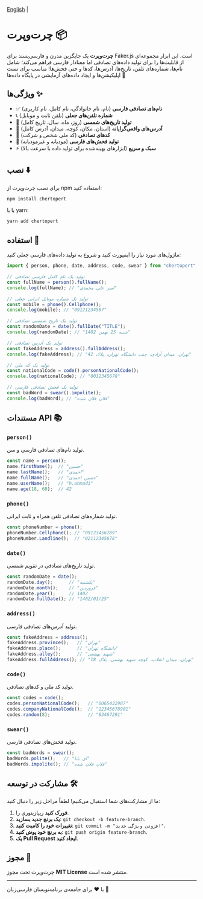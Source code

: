 <p dir="ltr">
    <a href="https://github.com/dnipy/chertopert/blob/main/README.md">English</a> | 
</p>

# چرت‌وپرت 📦

<!-- <img src="https://github.com/dnipy/chertopert/data/logo.png" alt="chertopert.js" width="300"> -->

**چرت‌وپرت** یک جایگزین مدرن و فارسی‌پسند برای Faker.js است. این ابزار مجموعه‌ای از قابلیت‌ها را برای تولید داده‌های تصادفی اما معنادار فارسی فراهم می‌کند؛ شامل نام‌ها، شماره‌های تلفن، تاریخ‌ها، آدرس‌ها، کدها و حتی فحش‌ها! مناسب برای تست اپلیکیشن‌ها و ایجاد داده‌های آزمایشی در پایگاه داده‌ها 🚀

## ویژگی‌ها ✨

- ✅ **نام‌های تصادفی فارسی** (نام، نام خانوادگی، نام کامل، نام کاربری)
- 📞 **شماره تلفن‌های جعلی** (تلفن ثابت و موبایل)
- 📅 **تولید تاریخ‌های شمسی** (روز، ماه، سال، تاریخ کامل)
- 📍 **آدرس‌های واقعی‌گرایانه** (استان، مکان، کوچه، میدان، آدرس کامل)
- 🔢 **کدهای تصادفی** (کد ملی شخص و شرکت)
- 🤬 **تولید فحش‌های فارسی** (مودبانه و غیرمودبانه)
- ⚡ **سبک و سریع** (ابزارهای بهینه‌شده برای تولید داده با سرعت بالا)

## نصب ⬇️

برای نصب چرت‌وپرت از npm استفاده کنید:

```bash
npm install chertopert
```

یا با yarn:

```bash
yarn add chertopert
```

## استفاده 🚀

ماژول‌های مورد نیاز را ایمپورت کنید و شروع به تولید داده‌های فارسی جعلی کنید:

```ts
import { person, phone, date, address, code, swear } from "chertopert";

// تولید یک نام کامل فارسی تصادفی
const fullName = person().fullName();
console.log(fullName); // "امیر علی محمدی"

// تولید یک شماره موبایل ایرانی جعلی
const mobile = phone().Cellphone();
console.log(mobile); // "09121234567"

// تولید یک تاریخ شمسی تصادفی
const randomDate = date().fullDate("TITLE");
console.log(randomDate); // "شنبه 25 بهمن 1402"

// تولید یک آدرس تصادفی
const fakeAddress = address().fullAddress();
console.log(fakeAddress); // "تهران، میدان آزادی، جنب دانشگاه تهران، پلاک 42"

// تولید یک کد ملی
const nationalCode = code().personNationalCode();
console.log(nationalCode); // "0012345678"

// تولید یک فحش تصادفی فارسی
const badWord = swear().impolite();
console.log(badWord); // "فلان فلان شده"
```

## مستندات API 📚

### `person()`

تولید نام‌های تصادفی فارسی و سن.

```ts
const name = person();
name.firstName();  // "حسین"
name.lastName();   // "احمدی"
name.fullName();   // "حسین احمدی"
name.userName();   // "h.ahmadi"
name.age(18, 60);  // 42
```

### `phone()`

تولید شماره‌های تصادفی تلفن همراه و ثابت ایرانی.

```ts
const phoneNumber = phone();
phoneNumber.Cellphone(); // "09123456789"
phoneNumber.Landline();  // "02112345678"
```

### `date()`

تولید تاریخ‌های تصادفی در تقویم شمسی.

```ts
const randomDate = date();
randomDate.day();      // "یکشنبه"
randomDate.month();    // "فروردین"
randomDate.year();     // 1402
randomDate.fullDate(); // "1402/01/25"
```

### `address()`

تولید آدرس‌های تصادفی فارسی.

```ts
const fakeAddress = address();
fakeAddress.province();   // "تهران"
fakeAddress.place();      // "دانشگاه تهران"
fakeAddress.alley();      // "شهید بهشتی"
fakeAddress.fullAddress(); // "تهران، میدان انقلاب، کوچه شهید بهشتی، پلاک 18"
```

### `code()`

تولید کد ملی و کدهای تصادفی.

```ts
const codes = code();
codes.personNationalCode();   // "0065432987"
codes.companyNationalCode();  // "12345678901"
codes.random(8);              // "83467291"
```

### `swear()`

تولید فحش‌های تصادفی فارسی.

```ts
const badWords = swear();
badWords.polite();   // "ای بابا"
badWords.impolite(); // "فلان فلان شده"
```

## مشارکت در توسعه 🛠

ما از مشارکت‌های شما استقبال می‌کنیم! لطفاً مراحل زیر را دنبال کنید:

1. **فورک کنید** ریپازیتوری را.
2. **یک برنچ جدید بسازید**: `git checkout -b feature-branch`.
3. **تغییرات خود را کامیت کنید**: `git commit -m "افزودن ویژگی جدید"`.
4. **به برنچ خود پوش کنید**: `git push origin feature-branch`.
5. **یک Pull Request ایجاد کنید**.

## مجوز 📄

چرت‌وپرت تحت مجوز **MIT License** منتشر شده است.

---

با ❤️ برای جامعه‌ی برنامه‌نویسان فارسی‌زبان 🚀